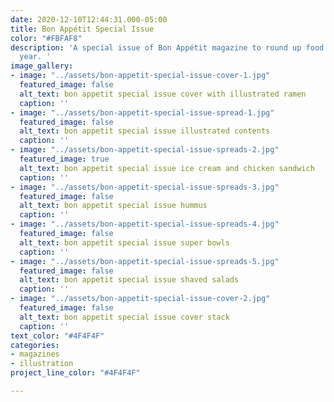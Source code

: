 ```yaml
---
date: 2020-12-10T12:44:31.000-05:00
title: Bon Appétit Special Issue
color: "#FBFAF8"
description: 'A special issue of Bon Appétit magazine to round up food trends of the
  year. '
image_gallery:
- image: "../assets/bon-appetit-special-issue-cover-1.jpg"
  featured_image: false
  alt_text: bon appetit special issue cover with illustrated ramen
  caption: ''
- image: "../assets/bon-appetit-special-issue-spread-1.jpg"
  featured_image: false
  alt_text: bon appetit special issue illustrated contents
  caption: ''
- image: "../assets/bon-appetit-special-issue-spreads-2.jpg"
  featured_image: true
  alt_text: bon appetit special issue ice cream and chicken sandwich
  caption: ''
- image: "../assets/bon-appetit-special-issue-spreads-3.jpg"
  featured_image: false
  alt_text: bon appetit special issue hummus
  caption: ''
- image: "../assets/bon-appetit-special-issue-spreads-4.jpg"
  featured_image: false
  alt_text: bon appetit special issue super bowls
  caption: ''
- image: "../assets/bon-appetit-special-issue-spreads-5.jpg"
  featured_image: false
  alt_text: bon appetit special issue shaved salads
  caption: ''
- image: "../assets/bon-appetit-special-issue-cover-2.jpg"
  featured_image: false
  alt_text: bon appetit special issue cover stack
  caption: ''
text_color: "#4F4F4F"
categories:
- magazines
- illustration
project_line_color: "#4F4F4F"

---
```

